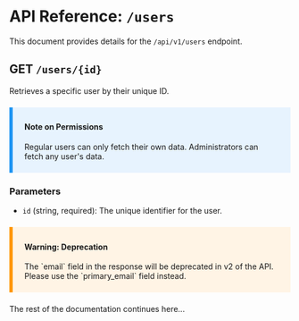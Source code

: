 # API Reference: `/users`

This document provides details for the `/api/v1/users` endpoint.

## GET `/users/{id}`

Retrieves a specific user by their unique ID.

<div style="background-color: #e7f3fe; border-left: 6px solid #2196F3; margin: 1.5em 0; padding: 0.5em 1.5em;">
  <h4>Note on Permissions</h4>
  <p>Regular users can only fetch their own data. Administrators can fetch any user's data.</p>
</div>

### Parameters

*   `id` (string, required): The unique identifier for the user.

<div style="background-color: #fff4e5; border-left: 6px solid #ff9800; margin: 1.5em 0; padding: 0.5em 1.5em;">
  <h4>Warning: Deprecation</h4>
  <p>The `email` field in the response will be deprecated in v2 of the API. Please use the `primary_email` field instead.</p>
</div>

The rest of the documentation continues here...
